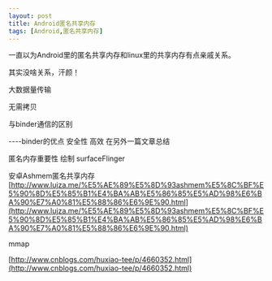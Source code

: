 ```yaml
---
layout: post
title: Android匿名共享内存
tags: [Android,匿名共享内存]
---
```


一直以为Android里的匿名共享内存和linux里的共享内存有点亲戚关系。

其实没啥关系，汗颜！

大数据量传输

无需拷贝

与binder通信的区别

----binder的优点 安全性 高效 在另外一篇文章总结

匿名内存重要性
绘制
surfaceFlinger

安卓Ashmem匿名共享内存
[http://www.lujza.me/%E5%AE%89%E5%8D%93ashmem%E5%8C%BF%E5%90%8D%E5%85%B1%E4%BA%AB%E5%86%85%E5%AD%98%E6%BA%90%E7%A0%81%E5%88%86%E6%9E%90.html](http://www.lujza.me/%E5%AE%89%E5%8D%93ashmem%E5%8C%BF%E5%90%8D%E5%85%B1%E4%BA%AB%E5%86%85%E5%AD%98%E6%BA%90%E7%A0%81%E5%88%86%E6%9E%90.html)

mmap

[http://www.cnblogs.com/huxiao-tee/p/4660352.html](http://www.cnblogs.com/huxiao-tee/p/4660352.html)